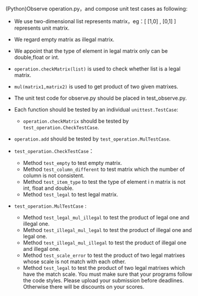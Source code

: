 (Python)Observe operation.py，and compose unit test cases as following:

*   We use two-dimensional list represents matrix，eg：[ [1,0] , [0,1] ] represents unit matrix.
*   We regard empty matrix as illegal matrix.
*   We appoint that the type of element in legal matrix only can be double,float or int.
*   <code>operation.checkMatrix(list)</code> is used to check whether list is a legal matrix.
* <code>mul(matrix1,matrix2)</code> is used to get product of two given matrixes.
*   The unit test code for observe.py should be placed in test_observe.py.

*   Each function should be tested by an individual <code>unittest.TestCase</code>:
    -   <code>operation.checkMatrix</code> should be tested by <code>test_operation.CheckTestCase</code>.
 -   <code>operation.add</code> should be tested by <code>test_operation.MulTestCase</code>.
*   <code>test_operation.CheckTestCase</code>：
    -   Method <code>test_empty</code> to test empty matrix.
    -   Method <code>test_column_different</code> to test matrix which the number of column is not consistent.
    -   Method <code>test_item_type</code> to test the type of element i n matrix is not int, float and double.
    -   Method <code>test_legal</code> to test legal matrix.

*   <code>test_operation.MulTestCase</code> :
    -   Method <code>test_legal_mul_illegal</code> to test the product of legal one and illegal one.
    -   Method <code>test_illegal_mul_legal</code>  to test the product of illegal one and legal one.
    -   Method <code>test_illegal_mul_illegal</code>  to test the product of illegal one and illegal one.
    -   Method <code>test_scale_error</code>  to test the product of two legal matrixes whose scale is not match with each other.
    -   Method <code>test_legal</code> to test the product of two legal matrixes which have the match scale.
You must make sure that your programs follow the code styles. Please upload your submission before deadlines. Otherwise there will be discounts on your scores.